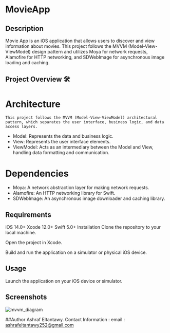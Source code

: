 # MovieApp
## Description
 Movie App is an iOS application that allows users to discover and view information about movies. This project follows the MVVM (Model-View-ViewModel) design pattern and utilizes Moya for network requests, Alamofire for HTTP networking, and SDWebImage for asynchronous image loading and caching.

## Project Overview 🛠
  # Architecture
    This project follows the MVVM (Model-View-ViewModel) architectural pattern, which separates the user interface, business logic, and data access layers.

- Model: Represents the data and business logic.
- View: Represents the user interface elements.
- ViewModel: Acts as an intermediary between the Model and View, handling data formatting and     communication.

 # Dependencies
- Moya: A network abstraction layer for making network requests.
- Alamofire: An HTTP networking library for Swift.
- SDWebImage: An asynchronous image downloader and caching library.

 ## Requirements
 iOS 14.0+
 Xcode 12.0+
 Swift 5.0+
 Installation
 Clone the repository to your local machine.

 Open the project in Xcode.

 Build and run the application on a simulator or physical iOS device.

 ## Usage
  Launch the application on your iOS device or simulator.
 
 ## Screenshots
![mvvm_diagram](https://github.com/ashrafabdallah/MovieApp/assets/31374697/c5954329-9674-4827-a0da-57039817ef22)


##Author
Ashraf Eltantawy.
Contact Information : 
 email : ashrafeltantawy252@gmail.com
